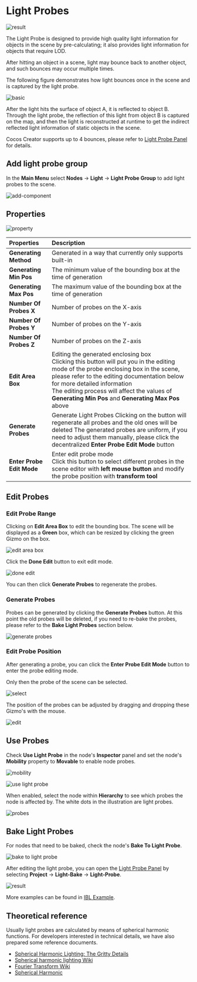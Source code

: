 # Light Probes

![result](light-probe/probe.png)

The Light Probe is designed to provide high quality light information for objects in the scene by pre-calculating; it also provides light information for objects that require LOD.

After hitting an object in a scene, light may bounce back to another object, and such bounces may occur multiple times.

The following figure demonstrates how light bounces once in the scene and is captured by the light probe.

![basic](light-probe/../example/basic.png)

After the light hits the surface of object A, it is reflected to object B. Through the light probe, the reflection of this light from object B is captured on the map, and then the light is reconstructed at runtime to get the indirect reflected light information of static objects in the scene.

Cocos Creator supports up to 4 bounces, please refer to [Light Probe Panel](light-probe-panel.md) for details.

## Add light probe group

In the **Main Menu** select **Nodes** -> **Light** -> **Light Probe Group** to add light probes to the scene.

![add-component](light-probe/light-probe.png)

## Properties

![property](light-probe/probe-property.png)

| Properties | Description |
| :-- | :-- |
| **Generating Method** | Generated in a way that currently only supports built-in |
| **Generating Min Pos** | The minimum value of the bounding box at the time of generation |
| **Generating Max Pos** | The maximum value of the bounding box at the time of generation |
| **Number Of Probes X** | Number of probes on the X-axis |
| **Number Of Probes Y** | Number of probes on the Y-axis |
| **Number Of Probes Z** | Number of probes on the Z-axis |
| **Edit Area Box**  | Editing the generated enclosing box <br> Clicking this button will put you in the editing mode of the probe enclosing box in the scene, please refer to the editing documentation below for more detailed information <br> The editing process will affect the values of **Generating Min Pos** and **Generating Max Pos** above  |
| **Generate Probes** | Generate Light Probes Clicking on the button will regenerate all probes and the old ones will be deleted The generated probes are uniform, if you need to adjust them manually, please click the decentralized **Enter Probe Edit Mode** button |
| **Enter Probe Edit Mode** | Enter edit probe mode <br>Click this button to select different probes in the scene editor with **left mouse button** and modify the probe position with **transform tool** |

## Edit Probes

### Edit Probe Range

Clicking on **Edit Area Box** to edit the bounding box. The scene will be displayed as a **Green** box, which can be resized by clicking the green Gizmo on the box.

![edit area box](light-probe/edit-area-box.gif)

Click the **Done Edit** button to exit edit mode.

![done edit](light-probe/done-edit.png)

You can then click **Generate Probes** to regenerate the probes.

### Generate Probes

Probes can be generated by clicking the **Generate Probes** button. At this point the old probes will be deleted, if you need to re-bake the probes, please refer to the **Bake Light Probes** section below.

![generate probes](light-probe/generate-probes.png)

### Edit Probe Position

After generating a probe, you can click the **Enter Probe Edit Mode** button to enter the probe editing mode.

Only then the probe of the scene can be selected.

![select](light-probe/select-probe.png)

The position of the probes can be adjusted by dragging and dropping these Gizmo's with the mouse.

![edit](light-probe/edit-probe.gif)

## Use Probes

Check **Use Light Probe** in the node's **Inspector** panel and set the node's **Mobility** property to **Movable** to enable node probes.

![mobility](light-probe/mobility.png)

![use light probe](light-probe/use-light-probe.png)

When enabled, select the node within **Hierarchy** to see which probes the node is affected by. The white dots in the illustration are light probes.

![probes](light-probe/node-probes.png)

## Bake Light Probes

For nodes that need to be baked, check the node's **Bake To Light Probe**.

![bake to light probe](light-probe/bake-to-light-probe.png)

After editing the light probe, you can open the [Light Probe Panel](light-probe-panel.md) by selecting **Project** -> **Light-Bake** -> **Light-Probe**.

![result](light-probe/result.png)

More examples can be found in [IBL Example](example.md).

## Theoretical reference

Usually light probes are calculated by means of spherical harmonic functions. For developers interested in technical details, we have also prepared some reference documents.

- [Spherical Harmonic Lighting: The Gritty Details](http://www.cse.chalmers.se/~uffe/xjobb/Readings/GlobalIllumination/Spherical%20Harmonic%20Lighting%20-%20the%20gritty%20details.pdf)
- [Spherical harmonic lighting Wiki](https://en.wikipedia.org/wiki/Spherical_harmonic_lighting)
- [Fourier Transform Wiki](https://en.wikipedia.org/wiki/Fourier_transform)
- [Spherical Harmonic](https://en.wikipedia.org/wiki/Spherical_Harmonic#:~:text=.%20In%20mathematics%20and%20physical%20science%2C%20spherical%20harmonics,solving%20partial%20differential%20equations%20in%20many%20scientific%20fields.)
